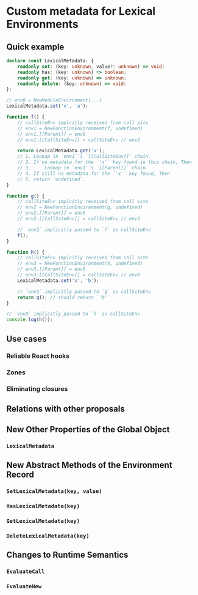 # Custom metadata for Lexical Environments

## Quick example

```typescript
declare const LexicalMetadata: {
    readonly set: (key: unknown, value?: unknown) => void;
    readonly has: (key: unknown) => boolean;
    readonly get: (key: unknown) => unknown;
    readonly delete: (key: unknown) => void;
};

// env0 = NewModuleEnvironment(...)
LexicalMetadata.set('x', 'a');

function f() {
    // callSiteEnv implcitly received from call site
    // env1 = NewFunctionEnvironment(f, undefined)
    // env1.[[Parent]] = env0
    // env1.[[CallSiteEnv]] = callSiteEnv // env2

    return LexicalMetadata.get('x');
    // 1. Lookup in `env1`’s `[[CallSiteEnv]]` chain.
    // 2. If no metadata for the `'x'` key found in this chain, Then
    // 3.     Lookup in `env1`’s `[[Parent]]` chain.
    // 4. If still no metadata for the `'x'` key found, Then
    // 5. return `undefined`.
}

function g() {
    // callSiteEnv implcitly received from call site
    // env2 = NewFunctionEnvironment(g, undefined)
    // env2.[[Parent]] = env0
    // env2.[[CallSiteEnv]] = callSiteEnv // env3

    // `env2` implicitly passed to `f` as callSiteEnv
    f();
}

function h() {
    // callSiteEnv implcitly received from call site
    // env3 = NewFunctionEnvironment(h, undefined)
    // env3.[[Parent]] = env0
    // env3.[[CallSiteEnv]] = callSiteEnv // env0
    LexicalMetadata.set('x', 'b');

    // `env3` implicitly passed to `g` as callSiteEnv
    return g(); // should return `'b'`
}

// `env0` implicitly passed to `h` as callSiteEnv
console.log(h());
```

## Use cases

### Reliable React hooks

### Zones

### Eliminating closures

## Relations with other proposals

## New Other Properties of the Global Object

### `LexicalMetadata`

## New Abstract Methods of the Environment Record

### `SetLexicalMetadata(key, value)`

### `HasLexicalMetadata(key)`

### `GetLexicalMetadata(key)`

### `DeleteLexicalMetadata(key)`

## Changes to Runtime Semantics

### `EvaluateCall`

### `EvaluateNew`
